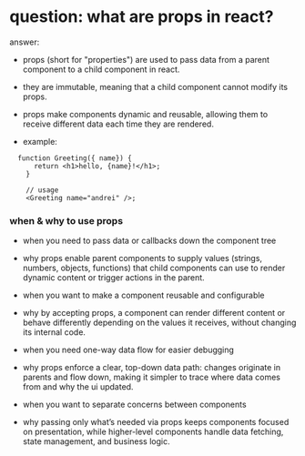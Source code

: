 # question: what are props in react?

answer:

- props (short for "properties") are used to pass data from a parent component to a child component in react.
- they are immutable, meaning that a child component cannot modify its props.
- props make components dynamic and reusable, allowing them to receive different data each time they are rendered.

- example:

```code
  function Greeting({ name}) {
      return <h1>hello, {name}!</h1>;
    }

    // usage
    <Greeting name="andrei" />;
```

### when & why to use props

- when you need to pass data or callbacks down the component tree
- why props enable parent components to supply values (strings, numbers, objects, functions) that child components can use to render dynamic content or trigger actions in the parent.

- when you want to make a component reusable and configurable
- why by accepting props, a component can render different content or behave differently depending on the values it receives, without changing its internal code.

- when you need one-way data flow for easier debugging
- why props enforce a clear, top-down data path: changes originate in parents and flow down, making it simpler to trace where data comes from and why the ui updated.

- when you want to separate concerns between components
- why passing only what’s needed via props keeps components focused on presentation, while higher-level components handle data fetching, state management, and business logic.

